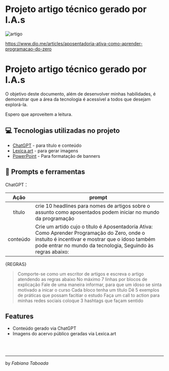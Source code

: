 # Projeto artigo técnico gerado por I.A.s
![artigo](https://github.com/Reistaboada/prompts-for-article-generate-by-ia/assets/104366666/d031485f-06f8-4c4f-aeba-38bf3a5b146c)

https://www.dio.me/articles/aposentadoria-ativa-como-aprender-programacao-do-zero

<h1>Projeto artigo técnico gerado por I.A.s</h1> 
O objetivo deste documento, além de desenvolver minhas habilidades, é demonstrar que a área da tecnologia é acessível a todos que desejam explorá-la.

Espero que aproveitem a leitura.

## 💻 Tecnologias utilizadas no projeto

- [ChatGPT](https://chat.openai.com/) - para título e conteúdo
- [Lexica.art](https://lexica.art/) - para gerar imagens
- [PowerPoint](https://www.microsoft.com/en/microsoft-365/powerpoint) - Para formatação de banners

## 📄 Prompts e ferramentas

ChatGPT：

|   Ação   | prompt                                                                                                                                                                                                                                                                         |
| :------: | ------------------------------------------------------------------------------------------------------------------------------------------------------------------------------------------------------------------------------------------------------------------------------ |
|  título  | crie 10 headlines para nomes de artigos sobre o assunto como aposentados podem iniciar no mundo da programação                                                                                                                                                                                                    |
| conteúdo |Crie um artido cujo o título é Aposentadoria Ativa: Como Aprender Programação do Zero, onde o instuito é incentivar e mostrar que o idoso também pode entrar no mundo da tecnologia, Seguindo às regras abaixo:

{REGRAS}
>Comporte-se como um escritor de artigos e escreva o artigo atendendo as regras abaixo
>No máximo 7 linhas por blocos de explicação 
>Fale de uma maneira informar, para que um idoso se sinta motivado a inicar o curso 
>Cada bloco tenha um título 
>Dê 5 exemplos de práticas que possam facitiar o estudo 
>Faça um call to action para minhas redes sociais
>coloque 3 hashtags que façam sentido



## Features

- Conteúdo gerado via ChatGPT
- Imagens do acervo público geradas via Lexica.art

<br/><br/>
<p>

---
by <i>Fabiana Taboada</i>
